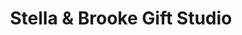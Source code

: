 ---
title: "Stella & Brooke Gift Studio"
url: /buffalo/stella-and-brooke-gift-studio/
shop: gift
---